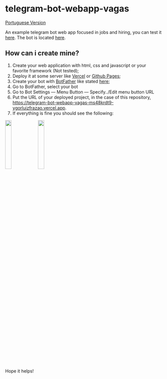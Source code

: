# telegram-bot-webapp-vagas

[Portuguese Version](https://github.com/ygorluizfrazao/telegram-bot-webapp-vagas/blob/master/README_pt_BR.md)

An example telegram bot web app focused in jobs and hiring, you can test it [here](https://telegram-bot-webapp-vagas-ms48krdt9-ygorluizfrazao.vercel.app).
The bot is located [here](https://t.me/twappvagas_bot).


## How can i create mine?

1. Create your web application with html, css and javascript or your favorite framework (Not tested);
2. Deploy it at some server like [Vercel](https://vercel.com/) or [Github Pages](https://pages.github.com);
3. Create your bot with [BotFather](https://t.me/botfather) like stated [here](https://core.telegram.org/bots/tutorial);
4. Go to BotFather, select your bot
5. Go to Bot Settings — Menu Button — Specify../Edit menu button URL
6. Put the URL of your deployed project, in the case of this repository, https://telegram-bot-webapp-vagas-ms48krdt9-ygorluizfrazao.vercel.app.
7. If everything is fine you should see the following:

<img src="https://github.com/ygorluizfrazao/telegram-bot-webapp-vagas/assets/17025709/28aac44f-5270-4f6e-94ad-9d7366348420" style="width:20%;"/>
<img src="https://github.com/ygorluizfrazao/telegram-bot-webapp-vagas/assets/17025709/7dbd36e4-877f-4f0d-9d77-19b0a3b1dec2" style="width:20%;"/>

Hope it helps!
